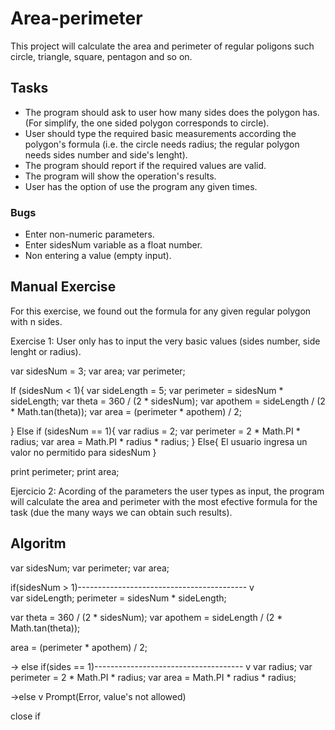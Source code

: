 # Area-perimeter

This project will calculate the area and perimeter of regular poligons such circle, triangle, square, pentagon and so on.

## Tasks

* The program should ask to user how many sides does the polygon has. (For simplify, the one sided polygon corresponds to circle).
* User should type the required basic measurements according the polygon's formula (i.e. the circle needs radius; the regular polygon needs sides number and side's lenght).
* The program should report if the required values are valid.
* The program will show the operation's results.
* User has the option of use the program any given times.

### Bugs

* Enter non-numeric parameters.
* Enter sidesNum variable as a float number.
* Non entering a value (empty input).


## Manual Exercise

For this exercise, we found out the formula for any given regular polygon with n sides.

Exercise 1: User only has to input the very basic values (sides number, side lenght or radius).

var sidesNum = 3;
var area;
var perimeter;

If (sidesNum < 1){
    var sideLength = 5;
    var perimeter = sidesNum * sideLength;
    var theta = 360 / (2 * sidesNum);
    var apothem = sideLength / (2 * Math.tan(theta));
    var area = (perimeter * apothem) / 2;

}
Else if (sidesNum == 1){
    var radius = 2;
    var perimeter = 2 * Math.PI * radius;
    var area = Math.PI * radius * radius;
}
Else{
    El usuario ingresa un valor no permitido para sidesNum
}

print perimeter; 
print area;

Ejercicio 2: Acording of the parameters the user types as input, the program will calculate the area and perimeter with the most efective formula for the task (due the many ways we can obtain such results).

## Algoritm

var sidesNum;
var perimeter;
var area;

if(sidesNum > 1)------------------------------------------ 
        v                           
var sideLength;
perimeter = sidesNum * sideLength;

var theta = 360 / (2 * sidesNum);
var apothem = sideLength / (2 * Math.tan(theta));

area = (perimeter * apothem) / 2; 

-> else if(sides == 1)-------------------------------------
        v
var radius;
var perimeter = 2 * Math.PI * radius;
var area = Math.PI * radius * radius;

->else
    v
Prompt(Error, value's not allowed)

close if
